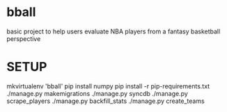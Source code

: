bball
=====

basic project to help users evaluate NBA players from a fantasy basketball perspective


SETUP
======

mkvirtualenv 'bball'
pip install numpy
pip install -r pip-requirements.txt
./manage.py makemigrations
./manage.py syncdb
./manage.py scrape_players
./manage.py backfill_stats
./manage.py create_teams


